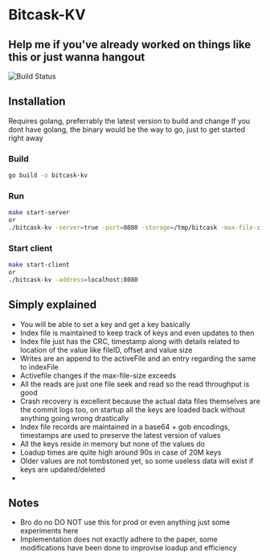 # Bitcask-KV
## Help me if you've already worked on things like this or just wanna hangout

![Build Status](https://github.com/VinayGb665/bitcask-kv/actions/workflows/build.yml/badge.svg)



## Installation

Requires golang, preferrably the latest version to build and change
If you dont have golang, the binary would be the way to go, just to get started right away

### Build
```sh
go build -o bitcask-kv
```
### Run

```sh
make start-server
or
./bitcask-kv -server=true -port=8080 -storage=/tmp/bitcask -max-file-size=104857600
```
### Start client
```sh
make start-client
or
./bitcask-kv -address=localhost:8080
```

## Simply explained
- You will be able to set a key and get a key basically
- Index file is maintained to keep track of keys and even updates to then
- Index file just has the CRC, timestamp along with details related to location of the value like fileID, offset and value size
- Writes are an append to the activeFile and an entry regarding the same to indexFile
- Activefile changes if the max-file-size exceeds
- All the reads are just one file seek and read so the read throughput is good
- Crash recovery is excellent because the actual data files themselves are the commit logs too, on startup all the keys are loaded back without anything going wrong drastically
- Index file records are maintained in a base64 + gob encodings, timestamps are used to preserve the latest version of values
- All the keys reside in memory but none of the values do
- Loadup times are quite high around 90s in case of 20M keys
- Older values are not tombstoned yet, so some useless data will exist if keys are updated/deleted
- 
## Notes
-   Bro do no DO NOT use this for prod or even anything just some experiments here
-   Implementation does not exactly adhere to the paper, some modifications have been done to improvise loadup and efficiency
